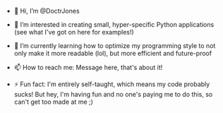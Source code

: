 - 👋 Hi, I’m @DoctrJones

  
- 👀 I’m interested in creating small, hyper-specific Python applications (see what I've got on here for examples!)

- 🌱 I’m currently learning how to optimize my programming style to not only make it more readable (lol), but more efficient and future-proof

- 📫 How to reach me: Message here, that's about it!

- ⚡ Fun fact: I'm entirely self-taught, which means my code probably sucks! But hey, I'm having fun and no one's paying me to do this, so can't get too made at me ;)

<!---
DoctrJones/DoctrJones is a ✨ special ✨ repository because its `README.md` (this file) appears on your GitHub profile.
You can click the Preview link to take a look at your changes.
--->
